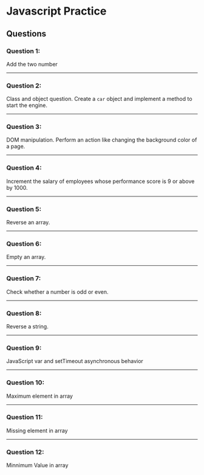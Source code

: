 # Javascript Practice

## Questions

### **Question 1:**

Add the two number

---

### **Question 2:**

Class and object question. Create a `car` object and implement a method to start the engine.

---

### **Question 3:**

DOM manipulation. Perform an action like changing the background color of a page.

---

### **Question 4:**

Increment the salary of employees whose performance score is 9 or above by 1000.

---

### **Question 5:**

Reverse an array.

---

### **Question 6:**

Empty an array.

---

### **Question 7:**

Check whether a number is odd or even.

---

### **Question 8:**

Reverse a string.

---

### **Question 9:**

JavaScript var and setTimeout asynchronous behavior

---

### **Question 10:**

Maximum element in array

---

### **Question 11:**

Missing element in array

---

### **Question 12:**

Minnimum Value in array



